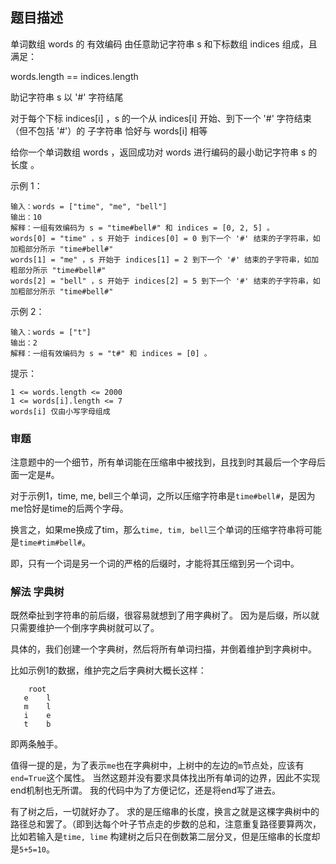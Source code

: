 ## 题目描述
单词数组 words 的 有效编码 由任意助记字符串 s 和下标数组 indices 组成，且满足：

words.length == indices.length

助记字符串 s 以 '#' 字符结尾

对于每个下标 indices[i] ，s 的一个从 indices[i] 开始、到下一个 '#' 字符结束（但不包括 '#'）的 子字符串 恰好与 words[i] 相等

给你一个单词数组 words ，返回成功对 words 进行编码的最小助记字符串 s 的长度 。

示例 1：
```
输入：words = ["time", "me", "bell"]
输出：10
解释：一组有效编码为 s = "time#bell#" 和 indices = [0, 2, 5] 。
words[0] = "time" ，s 开始于 indices[0] = 0 到下一个 '#' 结束的子字符串，如加粗部分所示 "time#bell#"
words[1] = "me" ，s 开始于 indices[1] = 2 到下一个 '#' 结束的子字符串，如加粗部分所示 "time#bell#"
words[2] = "bell" ，s 开始于 indices[2] = 5 到下一个 '#' 结束的子字符串，如加粗部分所示 "time#bell#"
```
示例 2：
```
输入：words = ["t"]
输出：2
解释：一组有效编码为 s = "t#" 和 indices = [0] 。
```

提示：
```
1 <= words.length <= 2000
1 <= words[i].length <= 7
words[i] 仅由小写字母组成
```

### 审题
注意题中的一个细节，所有单词能在压缩串中被找到，且找到时其最后一个字母后面一定是#。

对于示例1，time, me, bell三个单词，之所以压缩字符串是`time#bell#`，是因为me恰好是time的后两个字母。

换言之，如果me换成了tim，那么`time, tim, bell`三个单词的压缩字符串将可能是`time#tim#bell#`。

即，只有一个词是另一个词的严格的后缀时，才能将其压缩到另一个词中。

### 解法 字典树
既然牵扯到字符串的前后缀，很容易就想到了用字典树了。
因为是后缀，所以就只需要维护一个倒序字典树就可以了。

具体的，我们创建一个字典树，然后将所有单词扫描，并倒着维护到字典树中。

比如示例1的数据，维护完之后字典树大概长这样：
```text
    root
   e    l
   m    l
   i    e
   t    b
```
即两条触手。

值得一提的是，为了表示`me`也在字典树中，上树中的左边的`m`节点处，应该有`end=True`这个属性。
当然这题并没有要求具体找出所有单词的边界，因此不实现end机制也无所谓。
我的代码中为了方便记忆，还是将end写了进去。

有了树之后，一切就好办了。
求的是压缩串的长度，换言之就是这棵字典树中的路径总和罢了。（即到达每个叶子节点走的步数的总和，注意重复路径要算两次，比如若输入是`time, lime`
构建树之后只在倒数第二层分叉，但是压缩串的长度却是`5+5=10`。